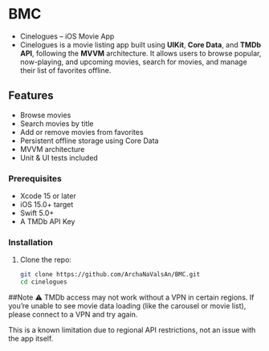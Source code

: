 # BMC
- Cinelogues – iOS Movie App
- Cinelogues is a movie listing app built using **UIKit**, **Core Data**, and **TMDb API**, following the **MVVM** architecture. It allows users to browse popular, now-playing, and upcoming movies, search for movies, and manage their list of favorites offline.

## Features
- Browse movies
- Search movies by title
- Add or remove movies from favorites
- Persistent offline storage using Core Data
- MVVM architecture
- Unit & UI tests included

### Prerequisites
- Xcode 15 or later  
- iOS 15.0+ target  
- Swift 5.0+  
- A TMDb API Key

 ### Installation
1. Clone the repo:
   ```bash
   git clone https://github.com/ArchaNaValsAn/BMC.git
   cd cinelogues

##Note
⚠️ TMDb access may not work without a VPN in certain regions.
If you’re unable to see movie data loading (like the carousel or movie list), please connect to a VPN and try again.

This is a known limitation due to regional API restrictions, not an issue with the app itself.


